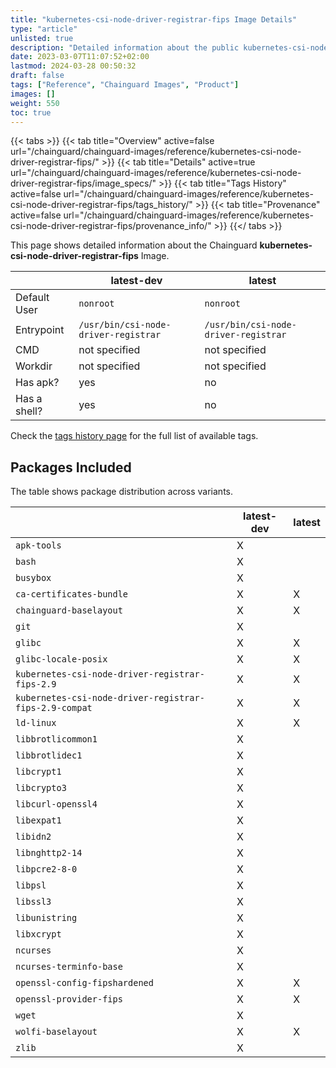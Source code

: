 ```yaml
---
title: "kubernetes-csi-node-driver-registrar-fips Image Details"
type: "article"
unlisted: true
description: "Detailed information about the public kubernetes-csi-node-driver-registrar-fips Chainguard Image."
date: 2023-03-07T11:07:52+02:00
lastmod: 2024-03-28 00:50:32
draft: false
tags: ["Reference", "Chainguard Images", "Product"]
images: []
weight: 550
toc: true
---
```


{{< tabs >}}
{{< tab title="Overview" active=false url="/chainguard/chainguard-images/reference/kubernetes-csi-node-driver-registrar-fips/" >}}
{{< tab title="Details" active=true url="/chainguard/chainguard-images/reference/kubernetes-csi-node-driver-registrar-fips/image_specs/" >}}
{{< tab title="Tags History" active=false url="/chainguard/chainguard-images/reference/kubernetes-csi-node-driver-registrar-fips/tags_history/" >}}
{{< tab title="Provenance" active=false url="/chainguard/chainguard-images/reference/kubernetes-csi-node-driver-registrar-fips/provenance_info/" >}}
{{</ tabs >}}

This page shows detailed information about the Chainguard **kubernetes-csi-node-driver-registrar-fips** Image.

|              | latest-dev                           | latest                               |
|--------------|--------------------------------------|--------------------------------------|
| Default User | `nonroot`                            | `nonroot`                            |
| Entrypoint   | `/usr/bin/csi-node-driver-registrar` | `/usr/bin/csi-node-driver-registrar` |
| CMD          | not specified                        | not specified                        |
| Workdir      | not specified                        | not specified                        |
| Has apk?     | yes                                  | no                                   |
| Has a shell? | yes                                  | no                                   |

Check the [tags history page](/chainguard/chainguard-images/reference/kubernetes-csi-node-driver-registrar-fips/tags_history/) for the full list of available tags.

## Packages Included
The table shows package distribution across variants.

|                                                        | latest-dev | latest |
|--------------------------------------------------------|------------|--------|
| `apk-tools`                                            | X          |        |
| `bash`                                                 | X          |        |
| `busybox`                                              | X          |        |
| `ca-certificates-bundle`                               | X          | X      |
| `chainguard-baselayout`                                | X          | X      |
| `git`                                                  | X          |        |
| `glibc`                                                | X          | X      |
| `glibc-locale-posix`                                   | X          | X      |
| `kubernetes-csi-node-driver-registrar-fips-2.9`        | X          | X      |
| `kubernetes-csi-node-driver-registrar-fips-2.9-compat` | X          | X      |
| `ld-linux`                                             | X          | X      |
| `libbrotlicommon1`                                     | X          |        |
| `libbrotlidec1`                                        | X          |        |
| `libcrypt1`                                            | X          |        |
| `libcrypto3`                                           | X          |        |
| `libcurl-openssl4`                                     | X          |        |
| `libexpat1`                                            | X          |        |
| `libidn2`                                              | X          |        |
| `libnghttp2-14`                                        | X          |        |
| `libpcre2-8-0`                                         | X          |        |
| `libpsl`                                               | X          |        |
| `libssl3`                                              | X          |        |
| `libunistring`                                         | X          |        |
| `libxcrypt`                                            | X          |        |
| `ncurses`                                              | X          |        |
| `ncurses-terminfo-base`                                | X          |        |
| `openssl-config-fipshardened`                          | X          | X      |
| `openssl-provider-fips`                                | X          | X      |
| `wget`                                                 | X          |        |
| `wolfi-baselayout`                                     | X          | X      |
| `zlib`                                                 | X          |        |

